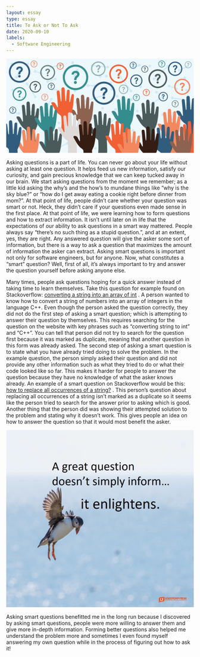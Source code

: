 ```yaml
---
layout: essay
type: essay
title: To Ask or Not To Ask
date: 2020-09-10
labels:
  - Software Engineering
---
```


<img class="ui medium right floated rounded image" src="/images/questions.jpg">

Asking questions is a part of life. You can never go about your life without asking at least one question. It helps feed us new information, satisfy our curiosity, and gain precious knowledge that we can keep tucked away in our brain. We start asking questions from the moment we remember; as a little kid asking the why’s and the how’s to mundane things like “why is the sky blue?” or “how do I get away eating a cookie right before dinner from mom?”. At that point of life, people didn’t care whether your question was smart or not. Heck, they didn’t care if your questions even made sense in the first place. At that point of life, we were learning how to form questions and how to extract information. It isn’t until later on in life that the expectations of our ability to ask questions in a smart way mattered. 
People always say “there’s no such thing as a stupid question.”, and at an extent, yes, they are right. Any answered question will give the asker some sort of information, but there is a way to ask a question that maximizes the amount of information the asker can extract. Asking smart questions is important not only for software engineers, but for anyone. Now, what constitutes a “smart” question? Well, first of all, it’s always important to try and answer the question yourself before asking anyone else. 

Many times, people ask questions hoping for a quick answer instead of taking time to learn themselves. Take this question for example found on Stackoverflow: [converting a string into an array of int](https://stackoverflow.com/questions/23696876/converting-string-into-array-of-int-c?noredirect=1&lq=1) . A person wanted to know how to convert a string of numbers into an array of integers in the language C++. Even though the person asked the question correctly, they did not do the first step of asking a smart question; which is attempting to answer their question by themselves. This requires searching for the question on the website with key phrases such as “converting string to int” and “C++”. You can tell that person did not try to search for the question first because it was marked as duplicate, meaning that another question in this form was already asked. The second step of asking a smart question is to state what you have already tried doing to solve the problem. In the example question, the person simply asked their question and did not provide any other information such as what they tried to do or what their code looked like so far. This makes it harder for people to answer the question because they have no knowledge of what the asker knows already. 
An example of a smart question on Stackoverflow would be this: [how to replace all occurrences of a string?](https://stackoverflow.com/questions/1144783/how-to-replace-all-occurrences-of-a-string?rq=1) . This person’s question about replacing all occurrences of a string isn’t marked as a duplicate so it seems like the person tried to search for the answer prior to asking which is good. Another thing that the person did was showing their attempted solution to the problem and stating why it doesn’t work. This gives people an idea on how to answer the question so that it would most benefit the asker. 

<img class="ui medium left floated rounded image" src="/images/smartQuestion.jpg">

Asking smart questions benefitted me in the long run because I discovered by asking smart questions, people were more willing to answer them and give more in-depth information. Forming better questions also helped me understand the problem more and sometimes I even found myself answering my own question while in the process of figuring out how to ask it! 
